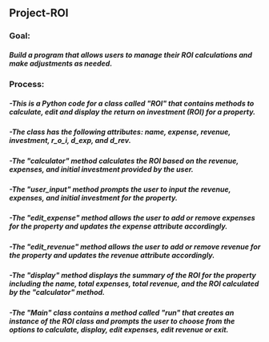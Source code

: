 ## Project-ROI

### Goal:

##### Build a program that allows users to manage their ROI calculations and make adjustments as needed.

### Process: 

##### -This is a Python code for a class called "ROI" that contains methods to calculate, edit and display the return on investment (ROI) for a property.

##### -The class has the following attributes: name, expense, revenue, investment, r_o_i, d_exp, and d_rev.

##### -The "calculator" method calculates the ROI based on the revenue, expenses, and initial investment provided by the user.

##### -The "user_input" method prompts the user to input the revenue, expenses, and initial investment for the property.

##### -The "edit_expense" method allows the user to add or remove expenses for the property and updates the expense attribute accordingly.

##### -The "edit_revenue" method allows the user to add or remove revenue for the property and updates the revenue attribute accordingly.

##### -The "display" method displays the summary of the ROI for the property including the name, total expenses, total revenue, and the ROI calculated by the "calculator" method.

##### -The "Main" class contains a method called "run" that creates an instance of the ROI class and prompts the user to choose from the options to calculate, display, edit expenses, edit revenue or exit.

